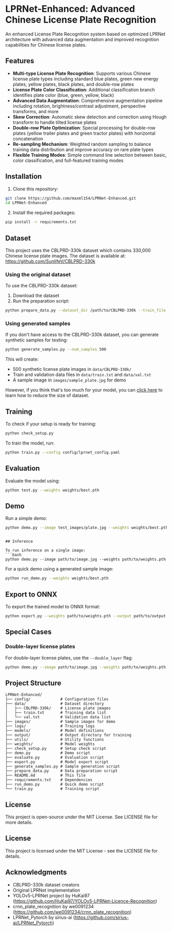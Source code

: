 # LPRNet-Enhanced: Advanced Chinese License Plate Recognition

An enhanced License Plate Recognition system based on optimized LPRNet architecture with advanced data augmentation and improved recognition capabilities for Chinese license plates.

## Features

- **Multi-type License Plate Recognition**: Supports various Chinese license plate types including standard blue plates, green new energy plates, yellow plates, black plates, and double-row plates
- **License Plate Color Classification**: Additional classification branch identifies plate color (blue, green, yellow, black)
- **Advanced Data Augmentation**: Comprehensive augmentation pipeline including rotation, brightness/contrast adjustment, perspective transforms, and more
- **Skew Correction**: Automatic skew detection and correction using Hough transform to handle tilted license plates
- **Double-row Plate Optimization**: Special processing for double-row plates (yellow trailer plates and green tractor plates) with horizontal concatenation
- **Re-sampling Mechanism**: Weighted random sampling to balance training data distribution and improve accuracy on rare plate types
- **Flexible Training Modes**: Simple command line selection between basic, color classification, and full-featured training modes

## Installation

1. Clone this repository:
```bash
git clone https://github.com/maxml154/LPRNet-Enhanced.git
cd LPRNet-Enhanced
```

2. Install the required packages:
```bash
pip install -r requirements.txt
```

## Dataset

This project uses the CBLPRD-330k dataset which contains 330,000 Chinese license plate images. The dataset is available at: https://github.com/SunlifeV/CBLPRD-330k

### Using the original dataset

To use the CBLPRD-330k dataset:
1. Download the dataset
2. Run the preparation script:
```bash
python prepare_data.py --dataset_dir /path/to/CBLPRD-330k --train_file /path/to/train.txt --val_file /path/to/val.txt
```

### Using generated samples

If you don't have access to the CBLPRD-330k dataset, you can generate synthetic samples for testing:
```bash
python generate_samples.py --num_samples 500
```

This will create:
- 500 synthetic license plate images in `data/CBLPRD-330k/`
- Train and validation data files in `data/train.txt` and `data/val.txt`
- A sample image in `images/sample_plate.jpg` for demo

However, if you think that's too much for your model, you can [click here](https://github.com/MaxML154/LPRNet-Enhanced/blob/main/data/README_dataset_reduction.md "Reduce the size of CBLPRD-330k") to learn how to reduce the size of dataset.

## Training

To check if your setup is ready for training:
```bash
python check_setup.py
```

To train the model, run:
```bash
python train.py --config config/lprnet_config.yaml
```

## Evaluation

Evaluate the model using:

```bash
python test.py --weights weights/best.pth
```

## Demo

Run a simple demo:

```bash
python demo.py --image test_images/plate.jpg --weights weights/best.pth
```
```

## Inference

To run inference on a single image:
```bash
python demo.py --image path/to/image.jpg --weights path/to/weights.pth
```

For a quick demo using a generated sample image:
```bash
python run_demo.py --weights weights/best.pth
```

## Export to ONNX

To export the trained model to ONNX format:
```bash
python export.py --weights path/to/weights.pth --output path/to/output.onnx
```

## Special Cases

### Double-layer license plates

For double-layer license plates, use the `--double_layer` flag:
```bash
python demo.py --image path/to/image.jpg --weights path/to/weights.pth --double_layer
```




## Project Structure

```
LPRNet-Enhanced/
├── config/             # Configuration files
├── data/               # Dataset directory
│   ├── CBLPRD-330k/    # License plate images
│   ├── train.txt       # Training data list
│   └── val.txt         # Validation data list
├── images/             # Sample images for demo
├── logs/               # Training logs
├── models/             # Model definitions
├── output/             # Output directory for training
├── utils/              # Utility functions
├── weights/            # Model weights
├── check_setup.py      # Setup check script
├── demo.py             # Demo script
├── evaluate.py         # Evaluation script
├── export.py           # Model export script
├── generate_samples.py # Sample generation script
├── prepare_data.py     # Data preparation script
├── README.md           # This file
├── requirements.txt    # Dependencies
├── run_demo.py         # Quick demo script
└── train.py            # Training script
```

## License

This project is open-source under the MIT License. See LICENSE file for more details.


## License

This project is licensed under the MIT License - see the LICENSE file for details.

## Acknowledgments

- CBLPRD-330k dataset creators
- Original LPRNet implementation
- YOLOv5-LPRNet project by HuKai97 (https://github.com/HuKai97/YOLOv5-LPRNet-Licence-Recognition)
- crnn_plate_recognition by we0091234 (https://github.com/we0091234/crnn_plate_recognition)
- LPRNet_Pytorch by sirius-ai (https://github.com/sirius-ai/LPRNet_Pytorch)
